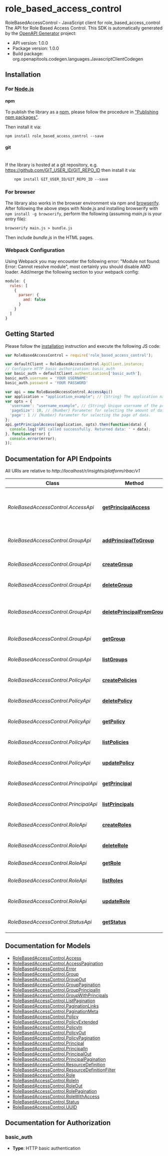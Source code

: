 # role_based_access_control

RoleBasedAccessControl - JavaScript client for role_based_access_control
The API for Role Based Access Control.
This SDK is automatically generated by the [OpenAPI Generator](https://openapi-generator.tech) project:

- API version: 1.0.0
- Package version: 1.0.0
- Build package: org.openapitools.codegen.languages.JavascriptClientCodegen

## Installation

### For [Node.js](https://nodejs.org/)

#### npm

To publish the library as a [npm](https://www.npmjs.com/),
please follow the procedure in ["Publishing npm packages"](https://docs.npmjs.com/getting-started/publishing-npm-packages).

Then install it via:

```shell
npm install role_based_access_control --save
```

#### git
#
If the library is hosted at a git repository, e.g.
https://github.com/GIT_USER_ID/GIT_REPO_ID
then install it via:

```shell
    npm install GIT_USER_ID/GIT_REPO_ID --save
```

### For browser

The library also works in the browser environment via npm and [browserify](http://browserify.org/). After following
the above steps with Node.js and installing browserify with `npm install -g browserify`,
perform the following (assuming *main.js* is your entry file):

```shell
browserify main.js > bundle.js
```

Then include *bundle.js* in the HTML pages.

### Webpack Configuration

Using Webpack you may encounter the following error: "Module not found: Error:
Cannot resolve module", most certainly you should disable AMD loader. Add/merge
the following section to your webpack config:

```javascript
module: {
  rules: [
    {
      parser: {
        amd: false
      }
    }
  ]
}
```

## Getting Started

Please follow the [installation](#installation) instruction and execute the following JS code:

```javascript
var RoleBasedAccessControl = require('role_based_access_control');

var defaultClient = RoleBasedAccessControl.ApiClient.instance;
// Configure HTTP basic authorization: basic_auth
var basic_auth = defaultClient.authentications['basic_auth'];
basic_auth.username = 'YOUR USERNAME'
basic_auth.password = 'YOUR PASSWORD'

var api = new RoleBasedAccessControl.AccessApi()
var application = "application_example"; // {String} The application name to obtain access for the principal
var opts = {
  'username': "username_example", // {String} Unique username of the principal to obtain access for
  'pageSize': 10, // {Number} Parameter for selecting the amount of data in a page.
  'page': 1 // {Number} Parameter for selecting the page of data.
};
api.getPrincipalAccess(application, opts).then(function(data) {
  console.log('API called successfully. Returned data: ' + data);
}, function(error) {
  console.error(error);
});


```

## Documentation for API Endpoints

All URIs are relative to *http://localhost/r/insights/platform/rbac/v1*

Class | Method | HTTP request | Description
------------ | ------------- | ------------- | -------------
*RoleBasedAccessControl.AccessApi* | [**getPrincipalAccess**](docs/AccessApi.md#getPrincipalAccess) | **GET** /access/ | Get the permitted access for a principal in the tenant
*RoleBasedAccessControl.GroupApi* | [**addPrincipalToGroup**](docs/GroupApi.md#addPrincipalToGroup) | **POST** /groups/{uuid}/principals/ | Add a principal to a group in the tenant
*RoleBasedAccessControl.GroupApi* | [**createGroup**](docs/GroupApi.md#createGroup) | **POST** /groups/ | Create a group in a tenant
*RoleBasedAccessControl.GroupApi* | [**deleteGroup**](docs/GroupApi.md#deleteGroup) | **DELETE** /groups/{uuid}/ | Delete a group in the tenant
*RoleBasedAccessControl.GroupApi* | [**deletePrincipalFromGroup**](docs/GroupApi.md#deletePrincipalFromGroup) | **DELETE** /groups/{uuid}/principals/ | Remove a principal from a group in the tenant
*RoleBasedAccessControl.GroupApi* | [**getGroup**](docs/GroupApi.md#getGroup) | **GET** /groups/{uuid}/ | Get a group in the tenant
*RoleBasedAccessControl.GroupApi* | [**listGroups**](docs/GroupApi.md#listGroups) | **GET** /groups/ | List the groups for a tenant
*RoleBasedAccessControl.PolicyApi* | [**createPolicies**](docs/PolicyApi.md#createPolicies) | **POST** /policies/ | Create a policy in a tenant
*RoleBasedAccessControl.PolicyApi* | [**deletePolicy**](docs/PolicyApi.md#deletePolicy) | **DELETE** /policies/{uuid}/ | Delete a policy in the tenant
*RoleBasedAccessControl.PolicyApi* | [**getPolicy**](docs/PolicyApi.md#getPolicy) | **GET** /policies/{uuid}/ | Get a policy in the tenant
*RoleBasedAccessControl.PolicyApi* | [**listPolicies**](docs/PolicyApi.md#listPolicies) | **GET** /policies/ | List the policies in the tenant
*RoleBasedAccessControl.PolicyApi* | [**updatePolicy**](docs/PolicyApi.md#updatePolicy) | **PUT** /policies/{uuid}/ | Update a policy in the tenant
*RoleBasedAccessControl.PrincipalApi* | [**getPrincipal**](docs/PrincipalApi.md#getPrincipal) | **GET** /principals/{username}/ | Get a principal in the tenant
*RoleBasedAccessControl.PrincipalApi* | [**listPrincipals**](docs/PrincipalApi.md#listPrincipals) | **GET** /principals/ | List the principals for a tenant
*RoleBasedAccessControl.RoleApi* | [**createRoles**](docs/RoleApi.md#createRoles) | **POST** /roles/ | Create a roles for a tenant
*RoleBasedAccessControl.RoleApi* | [**deleteRole**](docs/RoleApi.md#deleteRole) | **DELETE** /roles/{uuid}/ | Delete a role in the tenant
*RoleBasedAccessControl.RoleApi* | [**getRole**](docs/RoleApi.md#getRole) | **GET** /roles/{uuid}/ | Get a role in the tenant
*RoleBasedAccessControl.RoleApi* | [**listRoles**](docs/RoleApi.md#listRoles) | **GET** /roles/ | List the roles for a tenant
*RoleBasedAccessControl.RoleApi* | [**updateRole**](docs/RoleApi.md#updateRole) | **PUT** /roles/{uuid}/ | Update a Role in the tenant
*RoleBasedAccessControl.StatusApi* | [**getStatus**](docs/StatusApi.md#getStatus) | **GET** /status/ | Obtain server status


## Documentation for Models

 - [RoleBasedAccessControl.Access](docs/Access.md)
 - [RoleBasedAccessControl.AccessPagination](docs/AccessPagination.md)
 - [RoleBasedAccessControl.Error](docs/Error.md)
 - [RoleBasedAccessControl.Group](docs/Group.md)
 - [RoleBasedAccessControl.GroupOut](docs/GroupOut.md)
 - [RoleBasedAccessControl.GroupPagination](docs/GroupPagination.md)
 - [RoleBasedAccessControl.GroupPrincipalIn](docs/GroupPrincipalIn.md)
 - [RoleBasedAccessControl.GroupWithPrincipals](docs/GroupWithPrincipals.md)
 - [RoleBasedAccessControl.ListPagination](docs/ListPagination.md)
 - [RoleBasedAccessControl.PaginationLinks](docs/PaginationLinks.md)
 - [RoleBasedAccessControl.PaginationMeta](docs/PaginationMeta.md)
 - [RoleBasedAccessControl.Policy](docs/Policy.md)
 - [RoleBasedAccessControl.PolicyExtended](docs/PolicyExtended.md)
 - [RoleBasedAccessControl.PolicyIn](docs/PolicyIn.md)
 - [RoleBasedAccessControl.PolicyOut](docs/PolicyOut.md)
 - [RoleBasedAccessControl.PolicyPagination](docs/PolicyPagination.md)
 - [RoleBasedAccessControl.Principal](docs/Principal.md)
 - [RoleBasedAccessControl.PrincipalIn](docs/PrincipalIn.md)
 - [RoleBasedAccessControl.PrincipalOut](docs/PrincipalOut.md)
 - [RoleBasedAccessControl.PrincipalPagination](docs/PrincipalPagination.md)
 - [RoleBasedAccessControl.ResourceDefinition](docs/ResourceDefinition.md)
 - [RoleBasedAccessControl.ResourceDefinitionFilter](docs/ResourceDefinitionFilter.md)
 - [RoleBasedAccessControl.Role](docs/Role.md)
 - [RoleBasedAccessControl.RoleIn](docs/RoleIn.md)
 - [RoleBasedAccessControl.RoleOut](docs/RoleOut.md)
 - [RoleBasedAccessControl.RolePagination](docs/RolePagination.md)
 - [RoleBasedAccessControl.RoleWithAccess](docs/RoleWithAccess.md)
 - [RoleBasedAccessControl.Status](docs/Status.md)
 - [RoleBasedAccessControl.UUID](docs/UUID.md)


## Documentation for Authorization


### basic_auth

- **Type**: HTTP basic authentication

